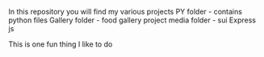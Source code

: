 In this repository you will find my various projects 
    PY folder - contains python files 
    Gallery folder - food gallery project
    media folder - 
    sui 
    Express js

This is one fun thing I like to do
